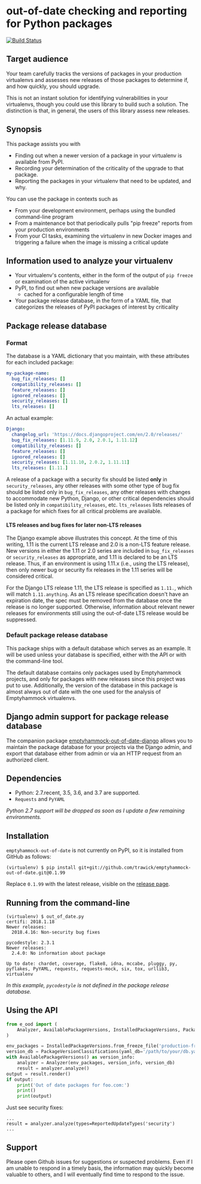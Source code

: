 # out-of-date checking and reporting for Python packages

[![Build Status](https://travis-ci.org/trawick/emptyhammock-out-of-date.svg?branch=master)](https://travis-ci.org/trawick/emptyhammock-out-of-date)

## Target audience

Your team carefully tracks the versions of packages in your production virtualenvs
and assesses new releases of those packages to determine if, and how quickly, you
should upgrade.

This is not an instant solution for identifying vulnerabilities in your virtualenvs,
though you could use this library to build such a solution.  The distinction is that,
in general, the users of this library assess new releases.

## Synopsis

This package assists you with

* Finding out when a newer version of a package in your virtualenv is available
  from PyPI.
* Recording your determination of the criticality of the upgrade to that package.
* Reporting the packages in your virtualenv that need to be updated, and why.

You can use the package in contexts such as

* From your development environment, perhaps using the bundled command-line program
* From a maintenance bot that periodically pulls "pip freeze" reports from your
  production environments
* From your CI tasks, examining the virtualenv in new Docker images and triggering a
  failure when the image is missing a critical update

## Information used to analyze your virtualenv

* Your virtualenv's contents, either in the form of the output of `pip freeze`
  or examination of the active virtualenv
* PyPI, to find out when new package versions are available
  * cached for a configurable length of time
* Your package release database, in the form of a YAML file, that categorizes the
  releases of PyPI packages of interest by criticality

## Package release database

### Format

The database is a YAML dictionary that you maintain, with these attributes for
each included package:

```yaml
my-package-name:
  bug_fix_releases: []
  compatibility_releases: []
  feature_releases: []
  ignored_releases: []
  security_releases: []
  lts_releases: []
```

An actual example:

```yaml
Django:
  changelog_url: 'https://docs.djangoproject.com/en/2.0/releases/'
  bug_fix_releases: [1.11.9, 2.0, 2.0.1, 1.11.12]
  compatibility_releases: []
  feature_releases: []
  ignored_releases: []
  security_releases: [1.11.10, 2.0.2, 1.11.11]
  lts_releases: [1.11.]
```

A release of a package with a security fix should be listed **only** in
`security_releases`, any other releases with some other type of bug fix
should be listed only in `bug_fix_releases`, any other releases with changes to
accommodate new Python, Django, or other critical dependencies should be
listed only in `compatibility_releases`, etc.  `lts_releases` lists releases
of a package for which fixes for all critical problems are available.

#### LTS releases and bug fixes for later non-LTS releases

The Django example above illustrates this concept.  At the time of this writing, 1.11 is
the current LTS release and 2.0 is a non-LTS feature release.  New versions in
either the 1.11 or 2.0 series are included in `bug_fix_releases` or
`security_releases` as appropriate, and 1.11 is declared to be an LTS release.
Thus, if an environment is using 1.11.x (i.e., using the LTS release), then
only newer bug or security fix releases in the 1.11 series will be considered
critical.

For the Django LTS release 1.11, the LTS release is specified as `1.11.`,
which will match `1.11.anything`.  As an LTS release specification doesn't have
an expiration date, the spec must be removed from the database once the release
is no longer supported.  Otherwise, information about relevant newer releases for
environments still using the out-of-date LTS release would be suppressed.

### Default package release database

This package ships with a default database which serves as an example.  It will
be used unless your database is specified, either with the API or with the
command-line tool.

The default database contains only packages used by Emptyhammock projects, and
only for packages with new releases since this project was put to use.
Additionally, the version of the database in this package is almost always out
of date with the one used for the analysis of Emptyhammock virtualenvs.

## Django admin support for package release database

The companion package [emptyhammock-out-of-date-django](https://github.com/trawick/emptyhammock-out-of-date-django)
allows you to maintain the package database for your projects via the Django
admin, and export that database either from admin or via an HTTP request from
an authorized client.

## Dependencies

* Python: 2.7.recent, 3.5, 3.6, and 3.7 are supported.
* `Requests` and `PyYAML`

*Python 2.7 support will be dropped as soon as I update a few remaining
environments.*

## Installation

`emptyhammock-out-of-date` is not currently on PyPI, so it is installed from
GitHub as follows:

```
(virtualenv) $ pip install git+git://github.com/trawick/emptyhammock-out-of-date.git@0.1.99
```

Replace `0.1.99` with the latest release, visible on the
[release page](https://github.com/trawick/emptyhammock-out-of-date/releases).

## Running from the command-line

```
(virtualenv) $ out_of_date.py
certifi: 2018.1.18
Newer releases:
  2018.4.16: Non-security bug fixes

pycodestyle: 2.3.1
Newer releases:
  2.4.0: No information about package

Up to date: chardet, coverage, flake8, idna, mccabe, pluggy, py, pyflakes, PyYAML, requests, requests-mock, six, tox, urllib3, virtualenv
```

*In this example, `pycodestyle` is not defined in the package release
database.*

## Using the API

```python
from e_ood import (
    Analyzer, AvailablePackageVersions, InstalledPackageVersions, PackageVersionClassifications
)

env_packages = InstalledPackageVersions.from_freeze_file('production-freeze.txt')
version_db = PackageVersionClassifications(yaml_db='/path/to/your/db.yaml')
with AvailablePackageVersions() as version_info:
    analyzer = Analyzer(env_packages, version_info, version_db)
    result = analyzer.analyze()
output = result.render()
if output:
    print('Out of date packages for foo.com:')
    print()
    print(output)
```

Just see security fixes:

```
...
result = analyzer.analyze(types=ReportedUpdateTypes('security')
...
```

## Support

Please open Github issues for suggestions or suspected problems.  Even if I am
unable to respond in a timely basis, the information may quickly become valuable
to others, and I will eventually find time to respond to the issue.
